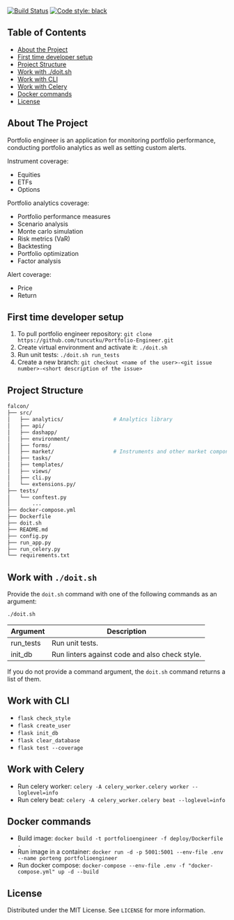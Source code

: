 [![Build Status](https://github.com/tuncutku/Portfolio-Engineer/actions/workflows/test.yml/badge.svg?branch=master)](https://github.com/tuncutku/Portfolio-Engineer/actions/workflows/test.yml)
[![Code style: black](https://img.shields.io/badge/code%20style-black-000000.svg)](https://github.com/psf/black)


## Table of Contents

* [About the Project](#about-the-project)
* [First time developer setup](#first-time-developer-setup)
* [Project Structure](#project-structure)
* [Work with ./doit.sh](#work-with-./doit.sh)
* [Work with CLI](#work-with-cli)
* [Work with Celery](#work-with-celery)
* [Docker commands](#docker-commands)
* [License](#license)


## About The Project


Portfolio engineer is an application for monitoring portfolio performance, conducting portfolio analytics as well as setting custom alerts.

Instrument coverage:
* Equities
* ETFs
* Options

Portfolio analytics coverage:
* Portfolio performance measures
* Scenario analysis
* Monte carlo simulation
* Risk metrics (VaR)
* Backtesting
* Portfolio optimization
* Factor analysis

Alert coverage:
* Price
* Return

## First time developer setup

1. To pull portfolio engineer repository:
   `git clone https://github.com/tuncutku/Portfolio-Engineer.git`
2. Create virtual environment and activate it:
   `./doit.sh`
3. Run unit tests:
   `./doit.sh run_tests`
4. Create a new branch:
   `git checkout <name of the user>-<git issue number>-<short description of the issue>`


## Project Structure

```bash
falcon/
├── src/
│   ├── analytics/                # Analytics library
│   ├── api/
│   ├── dashapp/
│   ├── environment/
│   ├── forms/
│   ├── market/                   # Instruments and other market components
│   ├── tasks/
│   ├── templates/
│   ├── views/
│   ├── cli.py
│   └── extensions.py/
├── tests/
│   └── conftest.py
│       ...
├── docker-compose.yml
├── Dockerfile
├── doit.sh
├── README.md
├── config.py
├── run_app.py
├── run_celery.py
└── requirements.txt
```


## Work with `./doit.sh`

Provide the `doit.sh` command with one of the following commands as an argument:

```bash
./doit.sh
```

| Argument                      | Description                                                                |
| ----------------------------- | -------------------------------------------------------------------------- |
| run_tests                     | Run unit tests.                                                            |
| init_db                       | Run linters against code and also check style.                             |


If you do not provide a command argument, the `doit.sh` command returns a list of them.

## Work with CLI

* `flask check_style`
* `flask create_user`
* `flask init_db`
* `flask clear_database`
* `flask test --coverage`

## Work with Celery

* Run celery worker: `celery -A celery_worker.celery worker --loglevel=info`
* Run celery beat: `celery -A celery_worker.celery beat --loglevel=info`

## Docker commands

* Build image: `docker build -t portfolioengineer -f deploy/Dockerfile .`
* Run image in a container: `docker run -d -p 5001:5001 --env-file .env --name porteng portfolioengineer`
* Run docker compose: `docker-compose --env-file .env -f "docker-compose.yml" up -d --build`

## License

Distributed under the MIT License. See `LICENSE` for more information.
